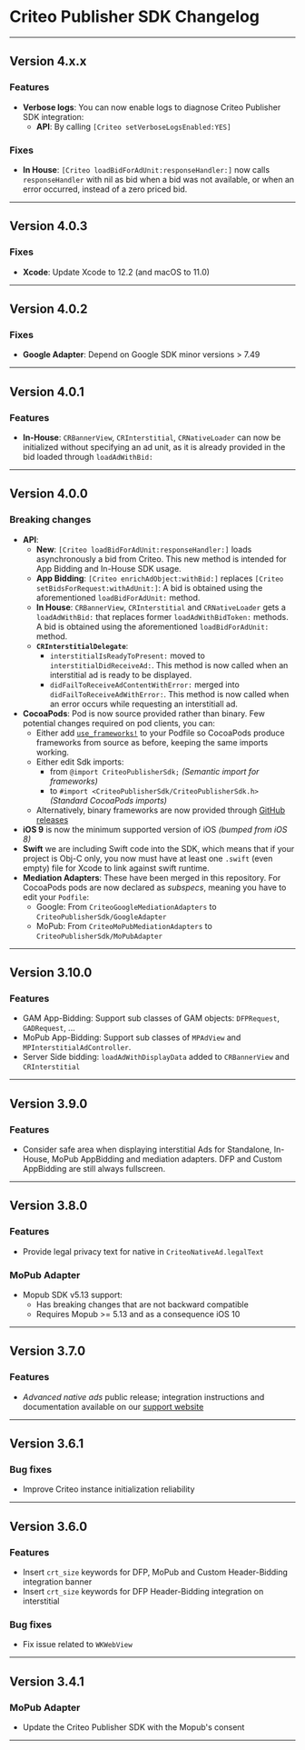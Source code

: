 # Criteo Publisher SDK Changelog
--------------------------------------------------------------------------------
## Version 4.x.x

### Features
- **Verbose logs**: You can now enable logs to diagnose Criteo Publisher SDK integration:
  - **API**: By calling `[Criteo setVerboseLogsEnabled:YES]`

### Fixes
- **In House**: `[Criteo loadBidForAdUnit:responseHandler:]` now calls `responseHandler` with nil as
  bid when a bid was not available, or when an error occurred, instead of a zero priced bid. 

--------------------------------------------------------------------------------
## Version 4.0.3

### Fixes
- **Xcode**: Update Xcode to 12.2 (and macOS to 11.0)

--------------------------------------------------------------------------------
## Version 4.0.2

### Fixes
- **Google Adapter**: Depend on Google SDK minor versions > 7.49

--------------------------------------------------------------------------------
## Version 4.0.1

### Features
- **In-House**: `CRBannerView`, `CRInterstitial`, `CRNativeLoader` can now be initialized without
  specifying an ad unit, as it is already provided in the bid loaded through `loadAdWithBid:`

--------------------------------------------------------------------------------
## Version 4.0.0

### Breaking changes
- **API**:
  - **New**: `[Criteo loadBidForAdUnit:responseHandler:]` loads asynchronously a bid from Criteo.
    This new method is intended for App Bidding and In-House SDK usage.
  - **App Bidding**: `[Criteo enrichAdObject:withBid:]` replaces `[Criteo setBidsForRequest:withAdUnit:]`:
    A bid is obtained using the aforementioned `loadBidForAdUnit:` method.
  - **In House**: `CRBannerView`, `CRInterstitial` and `CRNativeLoader` gets a ` loadAdWithBid:` that
    replaces former `loadAdWithBidToken:` methods. A bid is obtained using the aforementioned
    `loadBidForAdUnit:` method.
  - **`CRInterstitialDelegate`**:
    - `interstitialIsReadyToPresent:` moved to `interstitialDidReceiveAd:`.
      This method is now called when an interstitial ad is ready to be displayed.
    - `didFailToReceiveAdContentWithError:` merged into `didFailToReceiveAdWithError:`.
      This method is now called when an error occurs while requesting an interstitiall ad.
- **CocoaPods**: Pod is now source provided rather than binary. Few potential changes required on
pod clients, you can:
  - Either add [`use_frameworks!`][use_frameworks] to your Podfile so CocoaPods produce frameworks
    from source as before, keeping the same imports working.
  - Either edit Sdk imports:
    - from `@import CriteoPublisherSdk;` _(Semantic import for frameworks)_
    - to `#import <CriteoPublisherSdk/CriteoPublisherSdk.h>` _(Standard CocoaPods imports)_
  - Alternatively, binary frameworks are now provided through [GitHub releases][gh_releases]
- **iOS 9** is now the minimum supported version of iOS _(bumped from iOS 8)_
- **Swift** we are including Swift code into the SDK, which means that if your project is Obj-C only,
  you now must have at least one `.swift` (even empty) file for Xcode to link against swift runtime.
- **Mediation Adapters**: These have been merged in this repository. For CocoaPods pods are now 
  declared as _subspecs_, meaning you have to edit your `Podfile`:
  - Google: From `CriteoGoogleMediationAdapters` to `CriteoPublisherSdk/GoogleAdapter`
  - MoPub: From `CriteoMoPubMediationAdapters` to `CriteoPublisherSdk/MoPubAdapter`

[gh_releases]: https://github.com/criteo/ios-publisher-sdk/releases
[use_frameworks]: https://guides.cocoapods.org/syntax/podfile.html#tab_use_frameworks_bang

--------------------------------------------------------------------------------
## Version 3.10.0

### Features
- GAM App-Bidding: Support sub classes of GAM objects: `DFPRequest`, `GADRequest`, ...
- MoPub App-Bidding: Support sub classes of `MPAdView` and `MPInterstitialAdController`.
- Server Side bidding: `loadAdWithDisplayData` added to `CRBannerView` and `CRInterstitial`
--------------------------------------------------------------------------------
## Version 3.9.0

### Features
- Consider safe area when displaying interstitial Ads for Standalone, In-House, MoPub AppBidding and
  mediation adapters. DFP and Custom AppBidding are still always fullscreen.
--------------------------------------------------------------------------------
## Version 3.8.0

### Features
- Provide legal privacy text for native in `CriteoNativeAd.legalText`

### MoPub Adapter
 - Mopub SDK v5.13 support:
   - Has breaking changes that are not backward compatible
   - Requires Mopub >= 5.13 and as a consequence iOS 10
--------------------------------------------------------------------------------
## Version 3.7.0

### Features
- *Advanced native ads* public release; integration instructions and documentation available on our
  [support website](https://publisherdocs.criteotilt.com/app/ios/)
--------------------------------------------------------------------------------
## Version 3.6.1

### Bug fixes
- Improve Criteo instance initialization reliability
--------------------------------------------------------------------------------
## Version 3.6.0

### Features
- Insert `crt_size` keywords for DFP, MoPub and Custom Header-Bidding integration banner
- Insert `crt_size` keywords for DFP Header-Bidding integration on interstitial

### Bug fixes
- Fix issue related to `WKWebView`
--------------------------------------------------------------------------------
## Version 3.4.1

### MoPub Adapter
- Update the Criteo Publisher SDK with the Mopub's consent
--------------------------------------------------------------------------------
